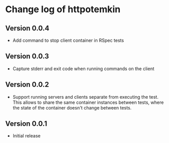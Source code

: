 # Change log of httpotemkin

## Version 0.0.4

* Add command to stop client container in RSpec tests

## Version 0.0.3

* Capture stderr and exit code when running commands on the client

## Version 0.0.2

* Support running servers and clients separate from executing the test. This
  allows to share the same container instances between tests, where the state
  of the container doesn't change between tests.

## Version 0.0.1

* Initial release
